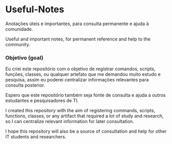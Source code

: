 # Useful-Notes
Anotações úteis e importantes, para consulta permanente e ajuda à comunidade.

Useful and important notes, for permanent reference and help to the community.

### Objetivo (goal)
Eu criei este repositório com o objetivo de registrar comandos, scripts, funções, classes, ou qualquer artefato que me demandou muito estudo e pesquisa, assim eu poderei centralizar informações relevantes para consulta posterior.

Espero que este repositório também seja fonte de consulta e ajuda a outros estudantes e pesquisadores de TI.

I created this repository with the aim of registering commands, scripts, functions, classes, or any artifact that required a lot of study and research, so I can centralize relevant information for later consultation.

I hope this repository will also be a source of consultation and help for other IT students and researchers.
